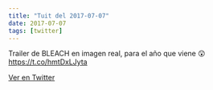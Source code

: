 ```yaml
---
title: "Tuit del 2017-07-07"
date: 2017-07-07
tags: [twitter]
---
```


Trailer de BLEACH en imagen real, para el año que viene 😲 https://t.co/hmtDxLJyta



[Ver en Twitter](https://twitter.com/i/web/status/883426277876781057)
